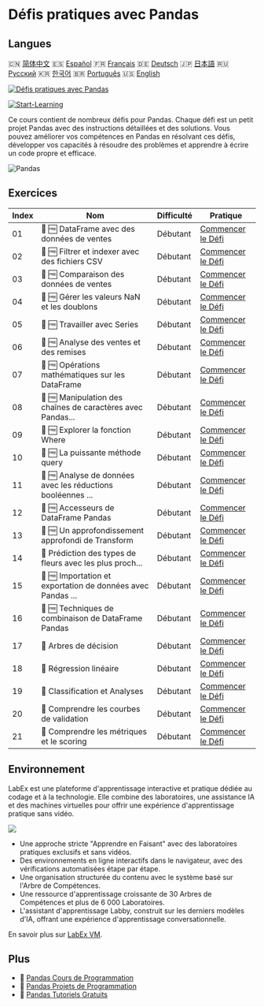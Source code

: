 # Défis pratiques avec Pandas

## Langues

🇨🇳 [简体中文](README_zh.md) 🇪🇸 [Español](README_es.md) 🇫🇷 [Français](README_fr.md) 🇩🇪 [Deutsch](README_de.md) 🇯🇵 [日本語](README_ja.md) 🇷🇺 [Русский](README_ru.md) 🇰🇷 [한국어](README_ko.md) 🇧🇷 [Português](README_pt.md) 🇺🇸 [English](README.md) 

[![Défis pratiques avec Pandas](https://cover-creator.labex.io/pandas-practice-challenges.png?lang=fr)](https://labex.io/fr/courses/pandas-practice-challenges)

[![Start-Learning](https://img.shields.io/badge/Start-Learning-whitesmoke?style=for-the-badge)](https://labex.io/fr/courses/pandas-practice-challenges)

Ce cours contient de nombreux défis pour Pandas. Chaque défi est un petit projet Pandas avec des instructions détaillées et des solutions. Vous pouvez améliorer vos compétences en Pandas en résolvant ces défis, développer vos capacités à résoudre des problèmes et apprendre à écrire un code propre et efficace.

![Pandas](https://img.shields.io/badge/Pandas-whitesmoke?style=for-the-badge&logo=pandas)


## Exercices

|   Index | Nom                                                         | Difficulté   | Pratique                                                                                                                               |
|---------|-------------------------------------------------------------|--------------|----------------------------------------------------------------------------------------------------------------------------------------|
|      01 | 🎯 🆓 DataFrame avec des données de ventes                  | Débutant     | <a target='_blank' href='https://labex.io/fr/labs/python-dataframe-with-sales-data-22107'>Commencer le Défi</a>                        |
|      02 | 🎯 🆓 Filtrer et indexer avec des fichiers CSV              | Débutant     | <a target='_blank' href='https://labex.io/fr/labs/python-filtering-and-indexing-with-csv-67543'>Commencer le Défi</a>                  |
|      03 | 🎯 🆓 Comparaison des données de ventes                     | Débutant     | <a target='_blank' href='https://labex.io/fr/labs/pandas-sales-data-comparison-92717'>Commencer le Défi</a>                            |
|      04 | 🎯 🆓 Gérer les valeurs NaN et les doublons                 | Débutant     | <a target='_blank' href='https://labex.io/fr/labs/python-handling-nan-and-duplicates-189438'>Commencer le Défi</a>                     |
|      05 | 🎯 🆓 Travailler avec Series                                | Débutant     | <a target='_blank' href='https://labex.io/fr/labs/python-working-with-series-67550'>Commencer le Défi</a>                              |
|      06 | 🎯 🆓 Analyse des ventes et des remises                     | Débutant     | <a target='_blank' href='https://labex.io/fr/labs/python-analyzing-sales-and-discounts-23740'>Commencer le Défi</a>                    |
|      07 | 🎯 🆓 Opérations mathématiques sur les DataFrame            | Débutant     | <a target='_blank' href='https://labex.io/fr/labs/python-dataframe-math-operations-172040'>Commencer le Défi</a>                       |
|      08 | 🎯 🆓 Manipulation des chaînes de caractères avec Pandas... | Débutant     | <a target='_blank' href='https://labex.io/fr/labs/pandas-pandas-string-manipulation-for-e-commerce-data-29301'>Commencer le Défi</a>   |
|      09 | 🎯 🆓 Explorer la fonction Where                            | Débutant     | <a target='_blank' href='https://labex.io/fr/labs/python-exploring-the-where-function-53379'>Commencer le Défi</a>                     |
|      10 | 🎯 🆓 La puissante méthode query                            | Débutant     | <a target='_blank' href='https://labex.io/fr/labs/pandas-the-powerful-query-method-29827'>Commencer le Défi</a>                        |
|      11 | 🎯 🆓 Analyse de données avec les réductions booléennes ... | Débutant     | <a target='_blank' href='https://labex.io/fr/labs/python-pandas-boolean-reductions-data-analysis-53381'>Commencer le Défi</a>          |
|      12 | 🎯 🆓 Accesseurs de DataFrame Pandas                        | Débutant     | <a target='_blank' href='https://labex.io/fr/labs/pandas-pandas-dataframe-accessors-47122'>Commencer le Défi</a>                       |
|      13 | 🎯 🆓 Un approfondissement approfondi de Transform          | Débutant     | <a target='_blank' href='https://labex.io/fr/labs/pandas-a-deep-dive-into-transform-23742'>Commencer le Défi</a>                       |
|      14 | 🎯  Prédiction des types de fleurs avec les plus proch...   | Débutant     | <a target='_blank' href='https://labex.io/fr/labs/sklearn-predicting-flower-types-with-nearest-neighbors-256147'>Commencer le Défi</a> |
|      15 | 🎯 🆓 Importation et exportation de données avec Pandas ... | Débutant     | <a target='_blank' href='https://labex.io/fr/labs/python-pandas-io-data-ingestion-and-export-47120'>Commencer le Défi</a>              |
|      16 | 🎯 🆓 Techniques de combinaison de DataFrame Pandas         | Débutant     | <a target='_blank' href='https://labex.io/fr/labs/python-pandas-dataframe-combination-techniques-16435'>Commencer le Défi</a>          |
|      17 | 🎯  Arbres de décision                                      | Débutant     | <a target='_blank' href='https://labex.io/fr/labs/python-decision-trees-92597'>Commencer le Défi</a>                                   |
|      18 | 🎯  Régression linéaire                                     | Débutant     | <a target='_blank' href='https://labex.io/fr/labs/python-linear-regression-185171'>Commencer le Défi</a>                               |
|      19 | 🎯  Classification et Analyses                              | Débutant     | <a target='_blank' href='https://labex.io/fr/labs/python-clustering-and-insights-198286'>Commencer le Défi</a>                         |
|      20 | 🎯  Comprendre les courbes de validation                    | Débutant     | <a target='_blank' href='https://labex.io/fr/labs/python-understanding-validation-curves-106940'>Commencer le Défi</a>                 |
|      21 | 🎯  Comprendre les métriques et le scoring                  | Débutant     | <a target='_blank' href='https://labex.io/fr/labs/python-understanding-metrics-and-scoring-185172'>Commencer le Défi</a>               |

## Environnement

LabEx est une plateforme d'apprentissage interactive et pratique dédiée au codage et à la technologie. Elle combine des laboratoires, une assistance IA et des machines virtuelles pour offrir une expérience d'apprentissage pratique sans vidéo.

![](https://tutorial-screenshot.getvm.io/images/vm-1725247253.png)

- Une approche stricte "Apprendre en Faisant" avec des laboratoires pratiques exclusifs et sans vidéos.
- Des environnements en ligne interactifs dans le navigateur, avec des vérifications automatisées étape par étape.
- Une organisation structurée du contenu avec le système basé sur l'Arbre de Compétences.
- Une ressource d'apprentissage croissante de 30 Arbres de Compétences et plus de 6 000 Laboratoires.
- L'assistant d'apprentissage Labby, construit sur les derniers modèles d'IA, offrant une expérience d'apprentissage conversationnelle.

En savoir plus sur [LabEx VM](https://support.labex.io/using-labex/virtual-machine).

## Plus

- 🔗 [Pandas Cours de Programmation](https://github.com/labex-labs/awesome-programming-courses)
- 🔗 [Pandas Projets de Programmation](https://github.com/labex-labs/awesome-programming-projects)
- 🔗 [Pandas Tutoriels Gratuits](https://github.com/labex-labs/pandas-free-tutorials)

